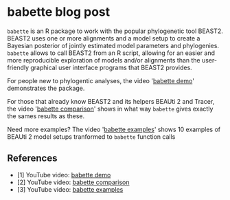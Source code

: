 # babette blog post

`babette` is an R package to work with the popular phylogenetic tool BEAST2.
BEAST2 uses one or more alignments and a model setup to create a Bayesian
posterior of jointly estimated model parameters and phylogenies. `babette`
allows to call BEAST2 from an R script, allowing for an easier and 
more reproducible exploration of models and/or alignments 
than the user-friendly graphical user interface programs that BEAST2 provides.

For people new to phylogentic analyses, the video '[babette demo](https://youtu.be/84Qw07FyijY)'
demonstrates the package.

For those that already know BEAST2 and its helpers BEAUti 2 and Tracer, the
video '[babette comparison](https://youtu.be/nA-0-Fc95xY)' shows in what 
way `babette` gives exactly the sames results as these.

Need more examples? The video '[babette examples](https://youtu.be/-wP7apE3Mms)' shows
10 examples of BEAUti 2 model setups tranformed to `babette` function calls

## References

 * [1] YouTube video: [babette demo](https://youtu.be/84Qw07FyijY)
 * [2] YouTube video: [babette comparison](https://youtu.be/nA-0-Fc95xY)
 * [3] YouTube video: [babette examples](https://youtu.be/-wP7apE3Mms)

